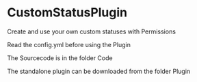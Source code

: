 # CustomStatusPlugin
 Create and use your own custom statuses with Permissions

Read the config.yml before using the Plugin

The Sourcecode is in the folder Code

The standalone plugin can be downloaded from the folder Plugin